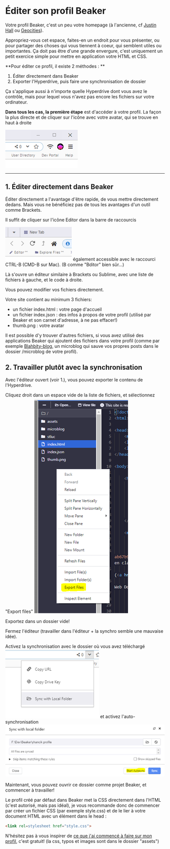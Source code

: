 # Éditer son profil Beaker
Votre profil Beaker, c'est un peu votre homepage (à l'ancienne, cf [Justin Hall](https://www.youtube.com/watch?v=AxD4mqFtySQ) ou [Geocities](https://oneterabyteofkilobyteage.tumblr.com/archive)). 

Appropriez-vous cet espace, faites-en un endroit pour vous présenter, ou pour partager des choses qui vous tiennent à coeur, qui semblent utiles ou importantes.
Ça doit pas être d'une grande envergure, c'est uniquement un petit exercice simple pour mettre en application votre HTML et CSS.

**Pour éditer ce profil, il existe 2 méthodes : **
1. Éditer directement dans Beaker
2. Exporter l'Hyperdrive, puis faire une synchronisation de dossier

Ça s'applique aussi à n'importe quelle Hyperdrive dont vous avez le contrôle, mais pour lequel vous n'avez pas encore les fichiers sur votre ordinateur.

**Dans tous les cas, la première étape** est d'accéder à votre profil. La façon la plus directe et de cliquer sur l'icône avec votre avatar, qui se trouve en haut à droite

![profil.png](img/profil.png)

---

## 1. Éditer directement dans Beaker

 Éditer directement a l'avantage d'être rapide, de vous mettre directement dedans. Mais vous ne bénéficiez pas de tous les avantages d'un outil comme Brackets.
 
 Il suffit de cliquer sur l'icône Editor dans la barre de raccourcis
 
 ![editortopleft.png](img/editortopleft.png)
également accessible avec le raccourci CTRL-B (CMD-B sur Mac). 
(B comme "Bditor" bien sûr...)

Là s'ouvre un éditeur similaire à Brackets ou Sublime, avec une liste de fichiers à gauche, et le code à droite.

Vous pouvez modifier vos fichiers directement.

Votre site contient au minimum 3 fichiers:
- un fichier index.html : votre page d'accueil
- un fichier index.json : des infos à propos de votre profil (utilisé par Beaker et son carnet d'adresse, à ne pas effacer!)
- thumb.png : votre avatar

Il est possible d'y trouver d'autres fichiers, si vous avez utilisé des applications Beaker qui ajoutent des fichiers dans votre profil (comme par exemple [Blahbity-blog](hyper://a8e9bd0f4df60ed5246a1b1f53d51a1feaeb1315266f769ac218436f12fda830/), un microblog qui sauve vos propres posts dans le dossier /microblog de votre profil).

## 2. Travailler plutôt avec la synchronisation
Avec l'éditeur ouvert (voir 1.), vous pouvez exporter le contenu de l'Hyperdrive.

Cliquez droit dans un espace vide de la liste de fichiers, et sélectionnez "Export files"
![exportfiles.png](img/exportfiles.png)

Exportez dans un dossier vide!

Fermez l'éditeur (travailler dans l'éditeur + la synchro semble une mauvaise idée).

Activez la synchronisation avec le dossier où vous avez téléchargé 
![syncwithlocalfolder.png](img/syncwithlocalfolder.png)
et activez l'auto-synchronisation
![startauto5.png](img/startauto5.png)

Maintenant, vous pouvez ouvrir ce dossier comme projet Beaker, et commencer à travailler! 

Le profil créé par défaut dans Beaker met la CSS directement dans l'HTML (c'est autorisé, mais pas idéal), je vous recommande donc de commencer par créer un fichier CSS (par exemple style.css) et de le lier à votre document HTML avec un élément <link> dans le head : 
~~~html
<link rel=stylesheet href="style.css">
~~~

N'hésitez pas à vous inspirer de [ce que j'ai commencé à faire sur mon profil](hyper://fdb55c1075137a3f86c6f6aee039c455f3962d17a48b03477d8b468f63dab56d/), c'est gratuit!
(la css, typos et images sont dans le dossier "assets")


